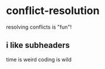 # conflict-resolution
resolving conflicts is "fun"!

## i like subheaders

time is weird coding is wild
